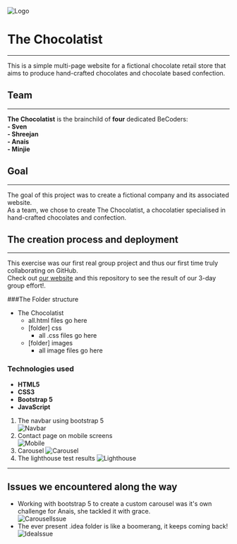 
![Logo](images/TheChocolatist_HomeSnippet.png)
# The Chocolatist

***

This is a simple multi-page website for a fictional chocolate retail store that aims to produce hand-crafted chocolates and chocolate based confection.

## Team
***

**The Chocolatist** is the brainchild of **four** dedicated BeCoders: </br>
**- Sven** </br>
**- Shreejan**</br>
**- Anais** </br>
**- Minjie**


## Goal
***

The goal of this project was to create a fictional company and its associated website. </br>
As a team, we chose to create The Chocolatist, a chocolatier specialised in hand-crafted chocolates and confection. 


## The creation process and deployment
***

This exercise was our first real group project and thus our first time truly collaborating on GitHub. </br>
Check out [our website](https://minjie0501.github.io/The-Chocolatist/index.html) and this repository to see the result of our 3-day group effort!.

###The Folder structure

* The Chocolatist
  * all.html files go here
  * [folder] css
    * all .css files go here
  * [folder] images
    * all image files go here
  

### Technologies used
* **HTML5**
* **CSS3**
* **Bootstrap 5**
* **JavaScript**

1. The navbar using bootstrap 5</br>
   ![Navbar](images/TheChocolatist_NavbarCodeSnippet.png)
2. Contact page on mobile screens</br>
   ![Mobile](images/TheChocolatist_MobileOpenSnippet.png)
3. Carousel
   ![Carousel](images/TheChocolatist_CarouselSnippet.png)
4. The lighthouse test results
   ![Lighthouse](images/TheChocolatist_LighthouseSnippet.png)

***

## Issues we encountered along the way

* Working with bootstrap 5 to create a custom carousel was it's own challenge for Anais, she tackled it with grace.</br>
  ![CarouselIssue](images/TheChocolatist_CarouselIssueSnippet.png)
* The ever present .idea folder is like a boomerang, it keeps coming back!</br>
  ![IdeaIssue](images/TheChocolatist_IdeaIssueSnippet.png)


